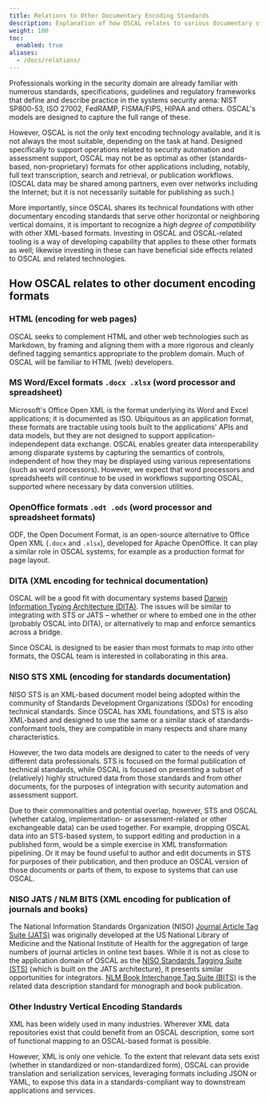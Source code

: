 ```yaml
---
title: Relations to Other Documentary Encoding Standards
description: Explanation of how OSCAL relates to various documentary standards.
weight: 100
toc:
  enabled: true
aliases:
  - /docs/relations/
---
```


Professionals working in the security domain are already familiar with numerous standards, specifications, guidelines and regulatory frameworks that define and describe practice in the systems security arena: NIST SP800-53, ISO 27002, FedRAMP, FISMA/FIPS, HIPAA and others. OSCAL's models are designed to capture the full range of these.

However, OSCAL is not the only text encoding technology available, and it is not always the most suitable, depending on the task at hand. Designed specifically to support operations related to security automation and assessment support, OSCAL may not be as optimal as other (standards-based, non-proprietary) formats for other applications including, notably, full text transcription, search and retrieval, or publication workflows. (OSCAL data may be shared among partners, even over networks including the Internet; but it is not necessarily suitable for publishing as such.)

More importantly, since OSCAL shares its technical foundations with other documentary encoding standards that serve other horizontal or neighboring vertical domains, it is important to recognize a *high degree of compatibility* with other XML-based formats. Investing in OSCAL and OSCAL-related tooling is a way of developing capability that applies to these other formats as well; likewise investing in these can have beneficial side effects related to OSCAL and related technologies.

## How OSCAL relates to other document encoding formats

### HTML (encoding for web pages)

OSCAL seeks to complement HTML and other web technologies such as Markdown, by framing and aligning them with a more rigorous and cleanly defined tagging semantics appropriate to the problem domain. Much of OSCAL will be familiar to HTML (web) developers.

### MS Word/Excel formats <code>.docx .xlsx</code> (word processor and spreadsheet)

Microsoft's Office Open XML is the format underlying its Word and Excel applications; it is documented as ISO. Ubiquitous as an application format, these formats are tractable using tools built to the applications' APIs and data models, but they are not designed to support application-independepent data exchange. OSCAL enables greater data interoperability among disparate systems by capturing the semantics of controls, independent of how they may be displayed using various representations (such as word processors). However, we expect that word processors and spreadsheets will continue to be used in workflows supporting OSCAL, supported where necessary by data conversion utilities.

### OpenOffice formats <code>.odt .ods</code> (word processor and spreadsheet formats)

ODF, the Open Document Format, is an open-source alternative to Office Open XML (<code>.docx</code> and <code>.xlsx</code>), developed for Apache OpenOffice. It can play a similar role in OSCAL systems, for example as a production format for page layout.

### DITA (XML encoding for technical documentation)

OSCAL will be a good fit with documentary systems based [Darwin Information Typing Architecture (DITA)](https://en.wikipedia.org/wiki/Darwin_Information_Typing_Architecture). The issues will be similar to integrating with STS or JATS – whether or where to embed one in the other (probably OSCAL into DITA), or alternatively to map and enforce semantics across a bridge.

Since OSCAL is designed to be easier than most formats to map into other formats, the OSCAL team is interested in collaborating in this area.

### NISO STS XML (encoding for standards documentation)

NISO STS is an XML-based document model being adopted within the community of Standards Development Organizations (SDOs) for encoding technical standards. Since OSCAL has XML foundations, and STS is also XML-based and designed to use the same or a similar stack of standards-conformant tools, they are compatible in many respects and share many characteristics.

However, the two data models are designed to cater to the needs of very different data professionals. STS is focused on the formal publication of technical standards, while OSCAL is focused on presenting a subset of (relatively) highly structured data from those standards and from other documents, for the purposes of integration with security automation and assessment support.

Due to their commonalities and potential overlap, however, STS and OSCAL (whether catalog, implementation- or assessment-related or other exchangeable data) can be used together. For example, dropping OSCAL data into an STS-based system, to support editing and production in a published form, would be a simple exercise in XML transformation pipelining. Or it may be found useful to author and edit documents in STS for purposes of their publication, and then produce an OSCAL version of those documents or parts of them, to expose to systems that can use OSCAL.

### NISO JATS / NLM BITS (XML encoding for publication of journals and books)

The National Information Standards Organization (NISO) [Journal Article Tag Suite (JATS)](https://www.niso.org/standards-committees/jats) was originally developed at the US National Library of Medicine and the National Institute of Health for the aggregation of large numbers of journal articles in online text bases. While it is not as close to the application domain of OSCAL as the [NISO Standards Tagging Suite (STS)](https://www.niso.org/standards-committees/sts) (which is built on the JATS architecture), it presents similar opportunities for integrators. [NLM Book Interchange Tag Suite (BITS)](https://jats.nlm.nih.gov/extensions/bits/) is the related data description standard for monograph and book publication.

### Other Industry Vertical Encoding Standards

XML has been widely used in many industries. Wherever XML data repositories exist that could benefit from an OSCAL description, some sort of functional mapping to an OSCAL-based format is possible.

However, XML is only one vehicle. To the extent that relevant data sets exist (whether in standardized or non-standardized form), OSCAL can provide translation and serialization services, leveraging formats including JSON or YAML, to expose this data in a standards-compliant way to downstream applications and services.
